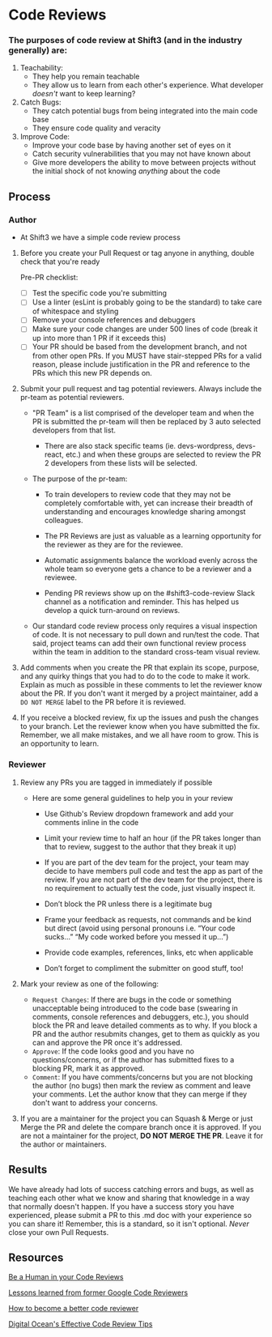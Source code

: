 # Code Reviews

### The purposes of code review at Shift3 (and in the industry generally) are:
1. Teachability:
    * They help you remain teachable
    * They allow us to learn from each other's experience. What developer _doesn't_ want to keep learning?
2. Catch Bugs:
    * They catch potential bugs from being integrated into the main code base
    * They ensure code quality and veracity
3. Improve Code:
    * Improve your code base by having another set of eyes on it
    * Catch security vulnerabilities that you may not have known about
    * Give more developers the ability to move between projects without the initial shock of not knowing _anything_ about the code

## Process

### Author
* At Shift3 we have a simple code review process

1. Before you create your Pull Request or tag anyone in anything, double check that you're ready

    Pre-PR checklist:
    - [ ] Test the specific code you're submitting
    - [ ] Use a linter (esLint is probably going to be the standard) to take care of whitespace and styling
    - [ ] Remove your console references and debuggers
    - [ ] Make sure your code changes are under 500 lines of code (break it up into more than 1 PR if it exceeds this)
    - [ ] Your PR should be based from the development branch, and not from other open PRs. If you MUST have stair-stepped PRs for a valid reason, please include justification in the PR and reference to the PRs which this new PR depends on.

2. Submit your pull request and tag potential reviewers. Always include the pr-team as potential reviewers. 

    - "PR Team" is a list comprised of the developer team and when the PR is submitted the pr-team will then be replaced by 3 auto selected developers from that list. 

        * There are also stack specific teams (ie. devs-wordpress, devs-react, etc.) and when these groups are selected to review the PR 2 developers from these lists will be selected.

    - The purpose of the pr-team:

        * To train developers to review code that they may not be completely comfortable with, yet can increase their breadth of understanding and encourages knowledge sharing amongst colleagues.

        * The PR Reviews are just as valuable as a learning opportunity for the reviewer as they are for the reviewee.

        * Automatic assignments balance the workload evenly across the whole team so everyone gets a chance to be a reviewer and a reviewee.

        * Pending PR reviews show up on the #shift3-code-review Slack channel as a notification and reminder. This has helped us develop a quick turn-around on reviews.

    - Our standard code review process only requires a visual inspection of code. It is not necessary to pull down and run/test the code. That said, project teams can add their own functional review process within the team in addition to the standard cross-team visual review.

3. Add comments when you create the PR that explain its scope, purpose, and any quirky things that you had to do to the code to make it work. Explain as much as possible in these comments to let the reviewer know about the PR. If you don't want it merged by a project maintainer, add a `DO NOT MERGE` label to the PR before it is reviewed.  

4. If you receive a blocked review, fix up the issues and push the changes to your branch. Let the reviewer know when you have submitted the fix. Remember, we all make mistakes, and we all have room to grow. This is an opportunity to learn.

### Reviewer

1. Review any PRs you are tagged in immediately if possible
    - Here are some general guidelines to help you in your review
        * Use Github's Review dropdown framework and add your comments inline in the code

        * Limit your review time to half an hour (if the PR takes longer than that to review, suggest to the author that they break it up)

        * If you are part of the dev team for the project, your team may decide to have members pull code and test the app as part of the review. If you are not part of the dev team for the project, there is no requirement to actually test the code, just visually inspect it.

        * Don’t block the PR unless there is a legitimate bug

        * Frame your feedback as requests, not commands and be kind but direct (avoid using personal pronouns i.e. “Your code sucks…” “My code worked before you messed it up…”)

        * Provide code examples, references, links, etc when applicable

        * Don’t forget to compliment the submitter on good stuff, too!

2. Mark your review as one of the following:  
    * `Request Changes`: If there are bugs in the code or something unacceptable being introduced to the code base (swearing in comments, console references and debuggers, etc.), you should block the PR and leave detailed comments as to why. If you block a PR and the author resubmits changes, get to them as quickly as you can and approve the PR once it's addressed.  
    * `Approve`: If the code looks good and you have no questions/concerns, or if the author has submitted fixes to a blocking PR, mark it as approved.  
    * `Comment`: If you have comments/concerns but you are not blocking the author (no bugs) then mark the review as comment and leave your comments. Let the author know that they can merge if they don't want to address your concerns.

3. If you are a maintainer for the project you can Squash & Merge or just Merge the PR and delete the compare branch once it is approved. If you are not a maintainer for the project, **DO NOT MERGE THE PR**. Leave it for the author or maintainers.

## Results
We have already had lots of success catching errors and bugs, as well as teaching each other what we know and sharing that knowledge in a way that normally doesn't happen. If you have a success story you have experienced, please submit a PR to this .md doc with your experience so you can share it!
Remember, this is a standard, so it isn't optional. _Never_ close your own Pull Requests.

## Resources

[Be a Human in your Code Reviews](https://mtlynch.io/human-code-reviews-1/)

[Lessons learned from former Google Code Reviewers](https://blog.fullstory.com/what-we-learned-from-google-code-reviews-arent-just-for-catching-bugs/)

[How to become a better code reviewer](https://blog.asana.com/2016/12/7-ways-to-uplevel-your-code-review-skills/)

[Digital Ocean's Effective Code Review Tips](https://blog.digitalocean.com/how-to-conduct-effective-code-reviews/)
